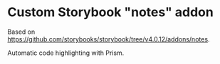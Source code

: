 # Custom Storybook "notes" addon

Based on https://github.com/storybooks/storybook/tree/v4.0.12/addons/notes.

Automatic code highlighting with Prism.
